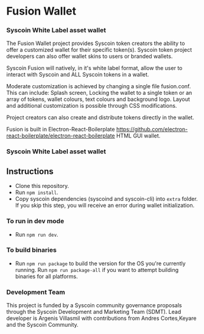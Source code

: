# Fusion Wallet

### Syscoin White Label asset wallet

The Fusion Wallet project provides Syscoin token creators the ability to offer a customized wallet for their specific token(s). Syscoin token project developers can also offer wallet skins to users or branded wallets.

Syscoin Fusion will natively, in it's white label format, allow the user to interact with Syscoin and ALL Syscoin tokens in a wallet. 

Moderate customization is achieved by changing a single file fusion.conf. This can include: Splash screen, Locking the wallet to a single token or an array of tokens, wallet colours, text colours and background logo. Layout and additional customization is possible through CSS modifications.

Project creators can also create and distribute tokens directly in the wallet. 

Fusion is built in Electron-React-Boilerplate https://github.com/electron-react-boilerplate/electron-react-boilerplate HTML GUI wallet. 

### Syscoin White Label asset wallet


## Instructions

- Clone this repository.
- Run `npm install`.
- Copy syscoin dependencies (syscoind and syscoin-cli) into `extra` folder. If you skip this step, you will receive an error during wallet initialization.

### To run in dev mode

- Run `npm run dev`.

### To build binaries

- Run `npm run package` to build the version for the OS you're currently running. Run `npm run package-all` if you want to attempt building binaries for all platforms.

### Development Team
This project is funded by a Syscoin community governance proposals through the Syscoin Development and Marketing Team (SDMT). Lead developer is Argenis Villasmil with contributions from Andres Cortes,Keyare and the Syscoin Community.

